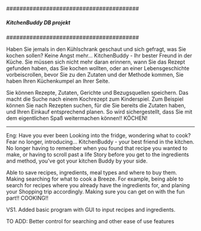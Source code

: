 ########################################
##### KitchenBuddy DB projekt ##########
########################################

Haben Sie jemals in den Kühlschrank geschaut und sich gefragt, was Sie kochen sollen? Keine Angst mehr... KitchenBuddy - Ihr bester Freund in der Küche.
Sie müssen sich nicht mehr daran erinnern, wann Sie das Rezept gefunden haben, das Sie kochen wollten, oder an einer Lebensgeschichte vorbeiscrollen, bevor Sie zu den Zutaten und der Methode kommen, Sie haben Ihren Küchenkumpel an Ihrer Seite.

Sie können Rezepte, Zutaten, Gerichte und Bezugsquellen speichern. Das macht die Suche nach einem Kochrezept zum Kinderspiel. Zum Beispiel können Sie nach Rezepten suchen, für die Sie bereits die Zutaten haben, und Ihren Einkauf entsprechend planen. So wird sichergestellt, dass Sie mit dem eigentlichen Spaß weitermachen können!! KÖCHEN! 

-----
Eng:
Have you ever been Looking into the fridge, wondering what to cook? Fear no longer, introducing… KitchenBuddy - your best friend in the kitchen.
No longer having to remember when you found that recipe you wanted to make, or having to scroll past a life Story before you get to the ingredients and method, you've got your kitchen Buddy by your side.

Able to save recipes, ingredients, meal types and where to buy them. Making searching for what to cook a Breeze. For example, being able to search for recipes where you already have the ingredients for, and planing your Shopping trip accordingly. Making sure you can get on with the fun part!! COOKING!! 


VS1. Added basic program with GUI to input recipes and ingredients.

TO ADD: Better control for searching and other ease of use features

